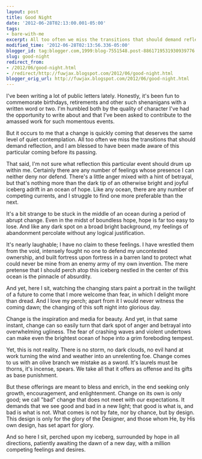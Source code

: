```yaml
---
layout: post
title: Good Night
date: '2012-06-28T02:13:00.001-05:00'
tags: 
- bare-with-me
excerpt: All too often we miss the transitions that should demand reflection.
modified_time: '2012-06-28T02:13:56.336-05:00'
blogger_id: tag:blogger.com,1999:blog-7551548.post-8861719531930939776
slug: good-night
redirect_from: 
- /2012/06/good-night.html
- /redirect/http://fuwjax.blogspot.com/2012/06/good-night.html
blogger_orig_url: http://fuwjax.blogspot.com/2012/06/good-night.html
---
```


I've been writing a lot of public letters lately. Honestly, it's been fun to commemorate birthdays, retirements and other such shenanigans with a written word or two. I'm humbled both by the quality of character I've had the opportunity to write about and that I've been asked to contribute to the amassed work for such momentous events.

But it occurs to me that a change is quickly coming that deserves the same level of quiet contemplation. All too often we miss the transitions that should demand reflection, and I am blessed to have been made aware of this particular coming before its passing.

That said, I'm not sure what reflection this particular event should drum up within me. Certainly there are any number of feelings whose presence I can neither deny nor defend. There's a little anger mixed with a hint of betrayal, but that's nothing more than the dark tip of an otherwise bright and joyful iceberg adrift in an ocean of hope. Like any ocean, there are any number of competing currents, and I struggle to find one more preferable than the next. 

It's a bit strange to be stuck in the middle of an ocean during a period of abrupt change. Even in the midst of boundless hope, hope is far too easy to lose. And like any dark spot on a broad bright background, my feelings of abandonment percolate without any logical justification. 

It's nearly laughable; I have no claim to these feelings. I have wrestled them from the void, intensely fought no one to defend my uncontested ownership, and built fortress upon fortress in a barren land to protect what could never be mine from an enemy army of my own invention. The mere pretense that I should perch atop this iceberg nestled in the center of this ocean is the pinnacle of absurdity.

And yet, here I sit, watching the changing stars paint a portrait in the twilight of a future to come that I more welcome than fear, in which I delight more than dread. And I love my perch; apart from it I would never witness the coming dawn; the changing of this soft night into glorious day. 

Change is the inspiration and media for beauty. And yet, in that same instant, change can so easily turn that dark spot of anger and betrayal into overwhelming ugliness. The fear of crashing waves and violent undertows can make even the brightest ocean of hope into a grim foreboding tempest. 

Yet, this is not reality. There is no storm, no dark clouds, no evil hand at work turning the wind and weather into an unrelenting foe. Change comes to us with an olive branch we mistake as a sword. It's laurels must be thorns, it's incense, spears. We take all that it offers as offense and its gifts as base punishment. 

But these offerings are meant to bless and enrich, in the end seeking only growth, encouragement, and enlightenment. Change on its own is only good; we call "bad" change that does not meet with our expectations. It demands that we see good and bad in a new light; that good is what is, and bad is what is not. What comes is not by fate, nor by chance, but by design. This design is only for the glory of the Designer, and those whom He, by His own design, has set apart for glory.

And so here I sit, perched upon my iceberg, surrounded by hope in all directions, patiently awaiting the dawn of a new day, with a million competing feelings and desires. 